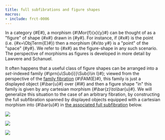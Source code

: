 ```yaml
---
title: full subfibrations and figure shapes
macros:
- include: frct-0006
---
```


In a category {#E#}, a morphism {#\Mor{f}{x}{y}#} can be thought of as a "figure" of shape {#x#} drawn in {#y#}. For instance, if {#x#} is the point (i.e. {#x=\ObjTerm{E}#}) then a morphism {#x\to y#} is a "point" of the "space" {#y#}. We refer to {#x#} as the figure-shape in any such scenario. The perspective of morphisms as figures is developed in more detail by Lawvere and Schanuel.

It often happens that a useful class of figure shapes can be arranged into a *set*-indexed family {#\prn{u\Sub{i}}\Sub{i\in I}#}; viewed from the perspective of the [family fibration](frct-0006) {#\FAM{E}#}, this family is just a displayed object {#\bar{u}#} over {#I#} and then a figure shape "in" this family is given by any cartesian morphism {#\bar{z}\to\bar{u}#}. We will generalize this situation to the case of an arbitrary fibration, by constructing the full subfibration spanned by displayed objects equipped with a cartesian morphism into {#\bar{u}#} in [the associated full subfibration](frct-0010) below.

![](frct-0010)

![](frct-002K)

![](frct-002I)
